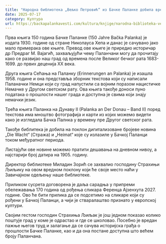 ```yaml
---
title: "Народна библиотека „Вељко Петровић“ из Бачке Паланке добила вредан поклон"
date: 2025-07-17
category: Култура
url: https://backapalankavesti.com/kultura/knjige/narodna-biblioteka-veljko-petrovic-iz-backe-palanke-dobila-vredan-poklon/
---
```


Прва књига 150 година Бачке Паланке (150 Jahre Bačka Palanka) је издата 1930. године од стране Николауса Хепа и данас је сачувано јако мало примерака ове књиге. Превод ове књиге је приредио историчар др Предраг М. Вајагић, захваљујући чему Паланчани могу да прочитају како се развијао наш град од времена после Великог бечког рата 1683-1699. до првих деценија XX века.

Друга књига Сећања на Паланку (Erinnerungen an Palanka) је изашла 1958. године и она представља зборник текстова који су написали Паланачки Немци који су град напустили са војним поразом нацистичке Немачке у Другом светском рату. Ова књига такође доноси пуно података о прошлости нашег града и доступна је свима који знају немачки језик.

Трећа књига Паланка на Дунаву II (Palanka an Der Donau – Band II) поред текстова има мноштво фотографија и карти из којих можемо видети како је изгледала Бачка Палнка у времену пре Другог светског рата.

Такође библитека је добила на поклон дигитализоване бројеве новина „Die Wacht“ (Стража) и „Heimat“ које су излазиле у Бачкој Паланци током међуратног периода.

Листајући ове новине можемо пратити дешавања на дневном нивоу, а најстарији број датира на 1905. годину.

Директор библиотеке Миладин Зорић се захвалио господину Страхињи Љиљику на овом вредном поклону који ће своје место наћи у Завичајном одељењу наше библиотеке.

Приликом сусрета договорена је даља сарадња у припреми обележавања 170 година од рођења сликара Ференца Ајзенхута 2027. године. Ово ће бити прилика да се подсетимо на сликаре који су рођени у Бачкој Паланци, а чији је стваралаштво признато у европској култури.

Својим гестом господин Страхиња Љиљак је још једном показао колико поштује град у коме је одрастао и где се школовао. Посебно је вредан пажње његов труд и залагање да се сачува историјска грађа о прошлости Бачке Паланке, као и да она постане доступна што већем броју Паланчана.
